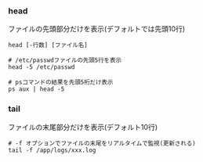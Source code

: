 ### head
ファイルの先頭部分だけを表示(デフォルトでは先頭10行)

```
head [-行数] [ファイル名]
```

```
# /etc/passwdファイルの先頭5行を表示
head -5 /etc/passwd

# psコマンドの結果を先頭5桁だけ表示
ps aux | head -5
```

### tail
ファイルの末尾部分だけを表示(デフォルト10行)

```
# -f オプションでファイルの末尾をリアルタイムで監視(更新される)
tail -f /app/logs/xxx.log
```

